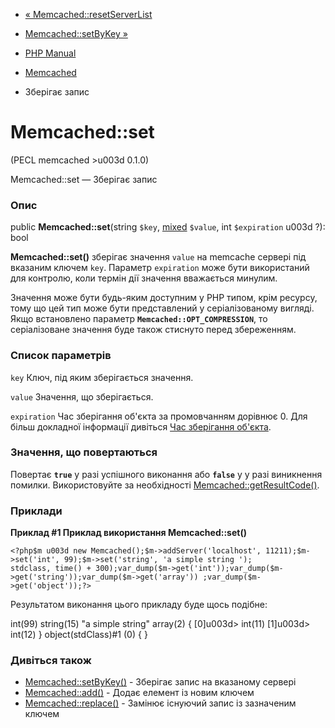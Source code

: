 - [« Memcached::resetServerList](memcached.resetserverlist.md)
- [Memcached::setByKey »](memcached.setbykey.md)

- [PHP Manual](index.md)
- [Memcached](class.memcached.md)
- Зберігає запис

# Memcached::set

(PECL memcached \>u003d 0.1.0)

Memcached::set — Зберігає запис

### Опис

public **Memcached::set**(string `$key`,
[mixed](language.types.declarations.md#language.types.declarations.mixed)
`$value`, int `$expiration` u003d ?): bool

**Memcached::set()** зберігає значення `value` на memcache сервері під
вказаним ключем `key`. Параметр `expiration` може бути використаний для
контролю, коли термін дії значення вважається минулим.

Значення може бути будь-яким доступним у PHP типом, крім ресурсу, тому
що цей тип може бути представлений у серіалізованому вигляді. Якщо
встановлено параметр **`Memcached::OPT_COMPRESSION`**, то серіалізоване
значення буде також стиснуто перед збереженням.

### Список параметрів

`key`
Ключ, під яким зберігається значення.

`value`
Значення, що зберігається.

`expiration`
Час зберігання об'єкта за промовчанням дорівнює 0. Для більш докладної
інформації дивіться [Час зберігання об'єкта](memcached.expiration.md).

### Значення, що повертаються

Повертає **`true`** у разі успішного виконання або **`false`** у
у разі виникнення помилки. Використовуйте за необхідності
[Memcached::getResultCode()](memcached.getresultcode.md).

### Приклади

**Приклад #1 Приклад використання **Memcached::set()****

` <?php$m u003d new Memcached();$m->addServer('localhost', 11211);$m->set('int', 99);$m->set('string', 'a simple string '); stdclass, time() + 300);var_dump($m->get('int'));var_dump($m->get('string'));var_dump($m->get('array')) ;var_dump($m->get('object'));?> `

Результатом виконання цього прикладу буде щось подібне:

int(99)
string(15) "a simple string"
array(2) {
[0]u003d>
int(11)
[1]u003d>
int(12)
}
object(stdClass)#1 (0) {
}

### Дивіться також

- [Memcached::setByKey()](memcached.setbykey.md) - Зберігає запис
на вказаному сервері
- [Memcached::add()](memcached.add.md) - Додає елемент із новим
ключем
- [Memcached::replace()](memcached.replace.md) - Замінює
існуючий запис із зазначеним ключем
